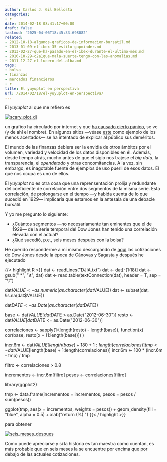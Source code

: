 ```yaml
---
author: Carlos J. Gil Bellosta
categories:
- r
date: 2014-02-18 08:41:17+00:00
draft: false
lastmod: '2025-04-06T18:45:33.698082'
related:
- 2012-10-18-algunos-graficos-de-informacion-bursatil.md
- 2013-01-09-el-ibex-35-estilo-gapminder.md
- 2013-02-27-que-ha-pasado-en-el-ibex-durante-el-ultimo-mes.md
- 2010-10-29-c2a1que-mala-suerte-tengo-con-las-anomalias.md
- 2011-12-27-el-lucero-del-alba.md
tags:
- bolsa
- finanzas
- mercados financieros
- r
title: El yuyuplot en perspectiva
url: /2014/02/18/el-yuyuplot-en-perspectiva/
---
```


El _yuyuplot_ al que me refiero es

[![scary_plot_dj](/wp-uploads/2014/02/scary_plot_dj.jpg)
](/wp-uploads/2014/02/scary_plot_dj.jpg)

un gráfico ha circulado por internet y que [ha causado cierto pánico](http://www.marketwatch.com/story/scary-1929-market-chart-gains-traction-2014-02-11), se ve (y de ahí el nombre). En algunos sitios —véase [este](http://www.gurusblog.com/archives/dow-jones-sp500-grafico-comparativa-1929/04/02/2014/) como ejemplo de los menos acertados— se ha intentado de explicar al público sus deméritos.

El mundo de las finanzas debiera ser la envidia de otros ámbitos por el volumen, variedad y velocidad de los datos disponibles en él. Además, desde tiempo atrás, mucho antes de que el siglo nos trajese el _big data_, la transparencia, el _opendetodo_ y otras concomitancias. A la vez, sin embargo, es inagotable fuente de ejemplos de uso pueril de esos datos. El que nos ocupa es uno de ellos.

El _yuyuplot_ no es otra cosa que una reprensentación prolija y redundante del coeficiente de correlación entre dos segmentos de la misma serie. Esta correlación, de prolongarse en el tiempo —y habida cuenta de lo que sucedió en 1929— implicaría que estamos en la antesala de una debacle bursátil.

Y yo me pregunto lo siguiente:

* ¿Cuántos segmentos —no necesariamente tan eminentes que el de 1929— de la serie temporal del Dow Jones han tenido una correlación elevada con el actual?
* ¿Qué sucedió, p.e., seis meses después con la bolsa?


He querido responderme a mí mismo descargando de [aquí](http://research.stlouisfed.org/fred2/series/DJIA/downloaddata?cid=32255) las cotizaciones de Dow Jones desde la época de Cánovas y Sagasta y después he ejecutado

{{< highlight R >}}
dat <- readLines("DJIA.txt")
dat <- dat[-(1:18)]
dat <- gsub("  *", "\t", dat)
dat <- read.table(textConnection(dat), header = T, sep = "\t")

dat$VALUE <- as.numeric(as.character(dat$VALUE))
dat <- subset(dat, !is.na(dat$VALUE))

dat$DATE <- as.Date(as.character(dat$DATE))

base  <- dat$VALUE[dat$DATE >  as.Date("2012-06-30")]
resto <- dat$VALUE[dat$DATE <= as.Date("2012-06-30")]

correlaciones <- sapply(1:(length(resto) - length(base)),
                        function(x) cor(base, resto[x + (1:length(base))])
)

incr.6m <- dat$VALUE[length(base) + 180 + 1:length(correlaciones)]
tmp     <- dat$VALUE[length(base) +       1:length(correlaciones)]
incr.6m <- 100 * (incr.6m - tmp) / tmp

filtro <- correlaciones > 0.8

incrementos <- incr.6m[filtro]
pesos       <- correlaciones[filtro]

library(ggplot2)

tmp <- data.frame(incrementos = incrementos, pesos = pesos / sum(pesos))

ggplot(tmp, aes(x = incrementos, weights = pesos)) +
  geom_density(fill = "blue", alpha = 0.5) +
  xlab("return (%) ")
{{< / highlight >}}

para obtener

[![seis_meses_despues](/wp-uploads/2014/02/seis_meses_despues.png#center)
](/wp-uploads/2014/02/seis_meses_despues.png#center)

Como puede apreciarse y si la historia es tan maestra como cuentan, es más probable que en seis meses la se encuentre por encima que por debajo de las actuales cotizaciones.